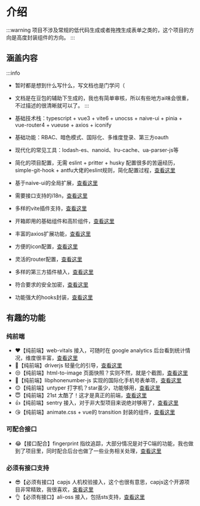 # 介绍

:::warning
项目不涉及常规的低代码生成或者拖拽生成表单之类的，这个项目的方向是高度封装组件的方向。
:::

## 涵盖内容

:::info
- 暂时都是想到什么写什么，写文档也是门学问（

- 文档是在豆包的辅助下生成的，我也有简单审核，所以有些地方ai味会很重，不过描述的很清晰就可以了。
:::

 - 基础技术栈：<WBaseLink preset="ts">typescript</WBaseLink> + <WBaseLink preset="vue">vue3</WBaseLink> + <WBaseLink preset="vite">vite6</WBaseLink> + <WBaseLink preset="unocss">unocss</WBaseLink> + <WBaseLink preset="naive-ui">naive-ui</WBaseLink> + <WBaseLink preset="pinia">pinia</WBaseLink> + <WBaseLink preset="vue-router">vue-router4</WBaseLink> + <WBaseLink preset="vueuse">vueuse</WBaseLink> + <WBaseLink preset="axios">axios</WBaseLink> + <WBaseLink preset="iconify">iconify</WBaseLink>

 - 基础功能：RBAC、暗色模式、国际化、多维度登录、第三方oauth
 - 现代化的常见工具：<WBaseLink preset="lodash-es">lodash-es</WBaseLink>、<WBaseLink preset="nanoid">nanoid</WBaseLink>、<WBaseLink preset="lru-cache">lru-cache</WBaseLink>、<WBaseLink preset="ua-parser-js">ua-parser-js</WBaseLink>等
 - 简化的项目配置，无需 eslint + pritter + husky 配置很多的苦逼经历，simple-git-hook + antfu大佬的eslint规则，简化配置过程，[查看这里](./base/project.md)
 - 基于naive-ui的全局扩展，[查看这里](./base/naive-ui.md)
 - 需要接口支持的i18n，[查看这里](./base/i18n.md)
 - 多样的vite插件支持，[查看这里](./base/plugin.md)
 - 开箱即用的基础组件和高阶组件，[查看这里](./component/index.md)
 - 丰富的axios扩展功能，[查看这里](./base/axios.md)
 - 方便的icon配置，[查看这里](./base/icon.md)
 - 灵活的router配置，[查看这里](./base/router.md)
 - 多样的第三方插件植入，[查看这里](./base/vendor.md)
 - 符合要求的安全加密，[查看这里](./base/crypto.md)
 - 功能强大的hooks封装，[查看这里](./base/hooks.md)

## 有趣的功能

### 纯前端
 - ❤️【纯前端】web-vitals 接入，可随时在 google analytics 后台看到统计情况，维度很丰富，[查看这里](./features/web-vitals.md)
 - 🙌【纯前端】driverjs 轻量化的引导，[查看这里](./features/driverjs.md)
 - 😒【纯前端】html-to-image 页面快照？实则不然，就是个截图，[查看这里](./features/html-to-image.md)
 - 🤩【纯前端】libphonenumber-js 实现的国际化手机号表单项，[查看这里](./component/extra/phone-number-input.md)
 - 😊【纯前端】untyper 打字机？star虽少，功能够用，[查看这里](./features/untyper.md)
 - 😇【纯前端】21st 太酷了！这才是真正的前端，[查看这里](./features/21st.md)
 - 👍【纯前端】sentry 接入，对于非大型项目来说绝对够用了，[查看这里](./features/sentry.md)
 - 😘【纯前端】animate.css + vue的 transition 封装的组件，[查看这里](./component/extra/transition.md)

### 可配合接口
 - 😂【接口配合】fingerprint 指纹追踪，大部分情况是对于C端的功能，我也做到了项目里，同时配合后台也做了一些业务相关处理，[查看这里](./features/fingerprint.md)

### 必须有接口支持
 - 😎【必须有接口】capjs 人机校验接入，这个也很有意思，capjs这个开源项目非常精致，我很喜欢，[查看这里](./features/capjs.md)
 - 👌【必须有接口】ali-oss 接入，包括sts支持，[查看这里](./features/ali-oss.md)
